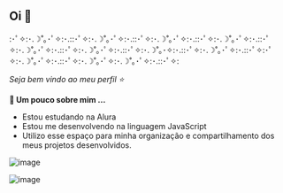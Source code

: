 ## Oi 👋

:･ﾟ✧:･.☽˚｡･ﾟ✧:･.::･ﾟ✧:･.☽˚｡･ﾟ✧:･.::･ﾟ✧:･.☽˚｡･ﾟ✧:･.::･ﾟ✧:･.☽˚｡･ﾟ✧:･.::･ﾟ✧:･.☽˚｡･ﾟ✧:･.::･ﾟ✧:･.☽˚｡･ﾟ✧:･.::･ﾟ✧:･.☽˚｡･✧:･.::･ﾟ✧:･.☽˚｡･ﾟ✧:･.::･ﾟ✧:･ﾟ✧:･.☽˚｡･ﾟ✧:･.::･ﾟ✧:･.☽˚｡･ﾟ✧:･.☽˚｡･ﾟ✧:･.::･ﾟ✧:

_Seja bem vindo ao meu perfil ⭐️_

**💬 Um pouco sobre mim ...**

- Estou estudando na Alura
- Estou me desenvolvendo na linguagem JavaScript
- Utilizo esse espaço para minha organização e compartilhamento dos meus projetos desenvolvidos.

![image](https://github.com/Cale311/Cale311/assets/173812252/01728926-c25e-400d-bb9f-8edafb04f8c6)

![image](https://github.com/Cale311/Cale311/assets/173812252/ba3d3753-876a-4151-bdc9-cdb14f7a55cb)

